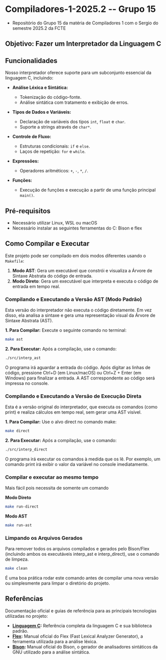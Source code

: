 # Compiladores-1-2025.2 -- Grupo 15

- Repositório do Grupo 15 da matéria de Compiladores 1 com o Sergio do semestre 2025.2 da FCTE

## Objetivo: Fazer um Interpretador da Linguagem C

## Funcionalidades

Nosso interpretador oferece suporte para um subconjunto essencial da linguagem C, incluindo:

- **Análise Léxica e Sintática:**
  - Tokenização do código-fonte.
  - Análise sintática com tratamento e exibição de erros.

- **Tipos de Dados e Variáveis:**
  - Declaração de variáveis dos tipos `int`, `float` e `char`.
  - Suporte a strings através de `char*`.

- **Controle de Fluxo:**
  - Estruturas condicionais: `if` e `else`.
  - Laços de repetição: `for` e `while`.

- **Expressões:**
  - Operadores aritméticos: `+`, `-`, `*`, `/`.

- **Funções:**
  - Execução  de funções e execução a partir de uma função principal `main()`.

## Pré-requisitos

- Necessário utilizar Linux, WSL ou macOS
- Necessário instalar as seguintes ferramentas do C: Bison e flex

## Como Compilar e Executar

Este projeto pode ser compilado em dois modos diferentes usando o `Makefile`:

1. **Modo AST**: Gera um executável que constrói e visualiza a Árvore de Sintaxe Abstrata do código de entrada.
2. **Modo Direto**: Gera um executável que interpreta e executa o código de entrada em tempo real.

### Compilando e Executando a Versão AST (Modo Padrão)

Esta versão do interpretador não executa o código diretamente. Em vez disso, ela analisa a sintaxe e gera uma representação visual da Árvore de Sintaxe Abstrata (AST).

**1. Para Compilar:**
Execute o seguinte comando no terminal:

```bash
make ast
```

**2. Para Executar:**
Após a compilação, use o comando:

```bash
./src/interp_ast
```

O programa irá aguardar a entrada do código. Após digitar as linhas de código, pressione Ctrl+D (em Linux/macOS) ou Ctrl+Z + Enter (em Windows) para finalizar a entrada. A AST correspondente ao código será impressa no console.

### Compilando e Executando a Versão de Execução Direta

Esta é a versão original do interpretador, que executa os comandos (como print) e realiza cálculos em tempo real, sem gerar uma AST visível.

**1. Para Compilar:**
Use o alvo direct no comando make:

```bash
make direct
```

**2. Para Executar:**
Após a compilação, use o comando:

```bash
./src/interp_direct
```

O programa irá executar os comandos à medida que os lê. Por exemplo, um comando print irá exibir o valor da variável no console imediatamente.


### Compilar e executar ao mesmo tempo

Mais fácil pois necessita de somente um comando

**Modo Direto**

```bash
make run-direct
```

**Modo AST**

```bash
make run-ast
```

### Limpando os Arquivos Gerados

Para remover todos os arquivos compilados e gerados pelo Bison/Flex (incluindo ambos os executáveis interp_ast e interp_direct), use o comando de limpeza.

```bash
make clean
```

É uma boa prática rodar este comando antes de compilar uma nova versão ou simplesmente para limpar o diretório do projeto.

## Referências

Documentação oficial e guias de referência para as principais tecnologias utilizadas no projeto:

- **[Linguagem C](https://en.cppreference.com/w/c/language):** Referência completa da linguagem C e sua biblioteca padrão.
- **[Flex](https://westes.github.io/flex/manual/):** Manual oficial do Flex (Fast Lexical Analyzer Generator), a ferramenta utilizada para a análise léxica.
- **[Bison](https://www.gnu.org/software/bison/manual/):** Manual oficial do Bison, o gerador de analisadores sintáticos da GNU utilizado para a análise sintática.
